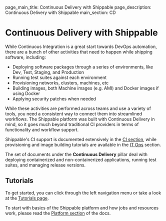 page_main_title: Continuous Delivery with Shippable
page_description: Continuous Delivery with Shippable
main_section: CD

# Continuous Delivery with Shippable

While Continuous Integration is a great start towards DevOps automation, there are a bunch of other activities that need to happen while shipping software, including:

* Deploying software packages through a series of environments, like Dev, Test, Staging, and Production
* Running test suites against each environment
* Provisioning networks, clusters, machines, etc
* Building images, both Machine images (e.g. AMI) and Docker images if using Docker
* Applying security patches when needed

While these activities are performed across teams and use a variety of tools, you need a consistent way to connect them into streamlined workflows. The Shippable platform was built with Continuous Delivery in mind, so it goes much beyond traditional CI providers in terms of functionality and workflow support.

Shippable's CI support is documented extensively in the [CI section](/ci/why-continuous-integration/), while provisioning and image building tutorials are available in the [IT Ops](/provision/why-infrastructure-provisioning/) section.

The set of documents under the **Continuous Delivery** pillar deal with deploying containerized and non-containerized applications, running test suites, and managing release versions.

## Tutorials

To get started, you can click through the left navigation menu or take a look at the [Tutorials page](/deploy/tutorials).

To start with basics of the Shippable platform and how jobs and resources work, please read the [Platform section](/platform/overview) of the docs.
